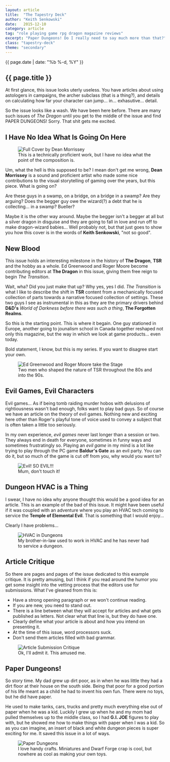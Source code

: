 ```yaml
---
layout: article
title:  "The Tapestry Deck"
author: "Keith Senkowski"
date:   2015-12-10
category: article
tag: "role playing game rpg dragon magazine reviews"
excerpt: "Paper Dungeons! Do I really need to say much more than that?"
class: "tapestry-deck"
theme: "secondary"
---
```

<section class="header">
	<div class="content">
	<aside class="span-3 col empty"></aside>
	<div class="span-6 col">
		<p class="post-meta">{{ page.date | date: "%b %-d, %Y" }}</p>
		<h1>{{ page.title }}</h1>
		<p>At first glance, this issue looks uterly useless. You have articles about using astologers in campaigns, the archer subclass (that is a thing?), and details on calculating how far your character can jump... in... exhasutive... detail.</p>
		<p>So the issue looks like a wash. We have been here before. There are many such issues of <em>The Dragon</em> until you get to the middle of the issue and find PAPER DUNGEONS! Sorry. That shit gets me excited.</p>
	</div>
	<aside class="span-3 col empty"></aside>	
	</div>
</section>
<section class="review continued">
	<div class="content gutters">
		<div class="span-1 col empty"></div>
		<div class="span-10 col">
			<h2>I Have No Idea What Is Going On Here</h2>
		</div>
		<div class="span-1 col empty"></div>
	</div>
	<div class="content gutters">
		<div class="span-1 col empty"></div>
		<aside class="span-5 col">
			<figure>
				<img src="{{ site.baseurl }}/img/loading.gif" data-src="{{ site.baseurl }}/img/articles/dragon/045/full-cover.jpg" alt="Full Cover by Dean Morrissey"/>
				<figcaption>This is a technically proficient work, but I have no idea what the point of the composition is.</figcaption>
			</figure>
		</aside>	
		<div class="span-5 col">
			<p>Um, what the hell is this supposed to be? I mean don't get me wrong, <strong>Dean Morrissey</strong> is a sound and proficient artist who made some nice contributions to the visual storytelling of gaming over the years, but this piece. What is going on?</p>
			<p>Are these guys in a swamp, on a bridge, on a bridge in a swamp? Are they arguing? Does the begger guy owe the wizard(?) a debt that he is collecting... in a swamp? Bueller?</p>
			<p>Maybe it is the other way around. Maybe the begger isn't a begger at all but a silver dragon in disguise and they are going to fall in love and run off to make dragon-wizard babies... Well probably not, but that just goes to show you how this cover is in the words of <strong>Keith Senkowski</strong>, "not so good".</p>
		</div>
		<div class="span-1 col empty"></div>
	</div>
		
</section>
<section class="review continued">
	<div class="content gutters">
		<div class="span-1 col empty"></div>
		<div class="span-10 col">
			<h2>New Blood</h2>
		</div>
		<div class="span-1 col empty"></div>
	</div>
	<div class="content gutters">
		<div class="span-1 col empty"></div>
		<div class="span-6 col">
			<p>This issue holds an interesting milestone in the history of <strong>The Dragon</strong>, <strong>TSR</strong> and the hobby as a whole. Ed Greenwood and Roger Moore become contributing editors at <strong>The Dragon</strong> in this issue, giving them free reign to begin <em>The Transition</em>.</p>
			<p> Wait, wha? Did you just make that up? Why yes, yes I did. <em>The Transition</em> is what I like to describe the shift in <strong>TSR</strong> content from a mechanically focused collection of parts towards a narrative focused collection of settings. These two guys I see as instrumental in this as they are the primary drivers behind <strong>D&amp;D's</strong> <em>World of Darkness before there was such a thing</em>, <strong>The Forgotten Realms</strong>.</p>
				<p>So this is the starting point. This is where it begain. One guy stationed in Europe, another going to jounalism school in Canada together reshaped not only this magazine, but the way in which we look at game products... even today.</p>
				<p>Bold statement, I know, but this is my series. If you want to disagree start your own.</p>
		</div>
		<aside class="span-3 col">
			<figure>
				<img src="{{ site.baseurl }}/img/loading.gif" data-src="{{ site.baseurl }}/img/articles/dragon/045/new-blood.png" alt="Ed Greenwood and Roger Moore take the Stage"/>
				<figcaption>Two men who shaped the nature of TSR throughout the 80s and into the 90s.</figcaption>
			</figure>
		</aside>
		<div class="span-2 col empty"></div>
	</div>
</section>

<section class="review continued">
	<div class="content gutters">
		<div class="span-1 col empty"></div>
		<div class="span-10 col">
			<h2>Evil Games, Evil Characters</h2>
		</div>
		<div class="span-1 col empty"></div>
	</div>
	<div class="content gutters">
		<div class="span-3 col empty"></div>
		<div class="span-6 col">
			<p>Evil games... As if being tomb raiding murder hobos with delusions of rightiousness wasn't bad enough, folks want to play bad guys. So of course we have an article on the theory of evil games. Nothing new and exciting here other than Roger's playful tone of voice used to convey a subject that is often taken a little too seriously.</p>
			<p>In my own experience, <em>evil games</em> never last longer than a session or two. They always end in death for everyone, sometimes in funny ways and sometimes frustratingly so. Playing an <em>evil game</em> in my mind is a lot like trying to play through the PC game <strong>Baldur's Gate</strong> as an evil party. You can do it, but so much of the game is cut off from you, why would you want to?</p>
		</div>
		<div class="span-3 col empty"></div>
	</div>
	<div class="content gutters">
		<div class="span-2 col empty"></div>
		<div class="span-8 col">
			<figure>
				<img src="{{ site.baseurl }}/img/loading.gif" data-src="{{ site.baseurl }}/img/articles/dragon/045/evil.png" alt="Evil! SO EVIL!!!"/>
				<figcaption>Mum, don't touch it!</figcaption>
			</figure>
		</div>	
		<div class="span-2 col empty"></div>
	</div>
</section>
<section class="review continued">
	<div class="content gutters">
		<div class="span-1 col empty"></div>
		<div class="span-10 col">
			<h2>Dungeon HVAC is a Thing</h2>
		</div>
		<div class="span-1 col empty"></div>
	</div>
	<div class="content gutters">
		<div class="span-1 col empty"></div>
		<div class="span-5 col">
			<p>I swear, I have no idea why anyone thought this would be a good idea for an article. This is an example of the bad of this issue. It might have been useful if it was coupled with an adventure where you play an HVAC tech coming to service the <strong>Temple of Elemental Evil</strong>. That is something that I would enjoy...</p>
			<p>Clearly I have problems...</p>
		</div>
		<aside class="span-5 col">
			<figure>
				<img src="{{ site.baseurl }}/img/loading.gif" data-src="{{ site.baseurl }}/img/articles/dragon/045/vents.png" alt="HVAC in Dungeons"/>
				<figcaption>My brother-in-law used to work in HVAC and he has never had to service a dungeon.</figcaption>
			</figure>
		</aside>	
		<div class="span-1 col empty"></div>
	</div>
</section>
<section class="review continued">
	<div class="content gutters">
		<div class="span-1 col empty"></div>
		<div class="span-10 col">
			<h2>Article Critique</h2>
		</div>
		<div class="span-1 col empty"></div>
	</div>
	<div class="content gutters">
		<div class="span-3 col empty"></div>
		<div class="span-6 col">
			<p>So there are pages and pages of the issue dedicated to this example critique. It is pretty amusing, but I think if you read around the humor you get some insight into the vetting process that the editors use for submissions. What I've gleaned from this is:</p>
			<ul class="spaced-list">
				<li>Have a strong opening paragraph or we won't continue reading.</li>
				<li>If you are new, you need to stand out.</li>
				<li>There is a line between what they will accept for articles and what gets published as letters. Not clear what that line is, but they do have one.</li>
				<li>Clearly define what your article is about and how you intend on presenting it.</li>
				<li>At the time of this issue, word processors suck.</li>
				<li>Don't send them articles filled with bad grammar.</li>
			</ul>
		</div>
		<div class="span-3 col empty"></div>
	</div>
	<div class="content gutters">
		<div class="span-2 col empty"></div>
		<div class="span-8 col">
			<figure>
				<img src="{{ site.baseurl }}/img/loading.gif" data-src="{{ site.baseurl }}/img/articles/dragon/045/writing.png" alt="Article Submission Critique"/>
				<figcaption>Ok, I'll admit it. This amused me.</figcaption>
			</figure>
		</div>	
		<div class="span-2 col empty"></div>
	</div>
</section>
<section class="review continued">
	<div class="content gutters">
		<div class="span-1 col empty"></div>
		<div class="span-10 col">
			<h2>Paper Dungeons!</h2>
		</div>
		<div class="span-1 col empty"></div>
	</div>
	<div class="content gutters">
		<div class="span-1 col empty"></div>
		<div class="span-10 col">
			<p>So story time. My dad grew up dirt poor, as in when he was little they had a dirt floor at their house on the south side. Being that poor for a good portion of his life meant as a child he had to invent his own fun. There were no toys, but he did have paper.</p>
			<p>He used to make tanks, cars, trucks and pretty much everything else out of paper when he was a kid. Luckily I grew up when he and my mom had pulled themselves up to the middle class, so I had <strong>G.I. JOE</strong> figures to play with, but he showed me how to make things with paper when I was a kid. So as you can imagine, an insert of black and white dungeon pieces is super exciting for me. It saved this issue in a lot of ways.</p>
		</div>
		<div class="span-1 col empty"></div>
	</div>
</section>
<section class="review continued">
	<div class="content gutters">
		<div class="span-1 col empty"></div>
		<div class="span-10 col">
			<figure>
				<img src="{{ site.baseurl }}/img/loading.gif" data-src="{{ site.baseurl }}/img/articles/dragon/045/paper-dungeon.png" alt="Paper Dungeons"/>
				<figcaption>I love handy crafts. Miniatures and Dwarf Forge crap is cool, but nowhere as cool as making your own toys.</figcaption>
			</figure>
		</div>	
		<div class="span-1 col empty"></div>
	</div>
	<div class="divider"></div>	
</section>

